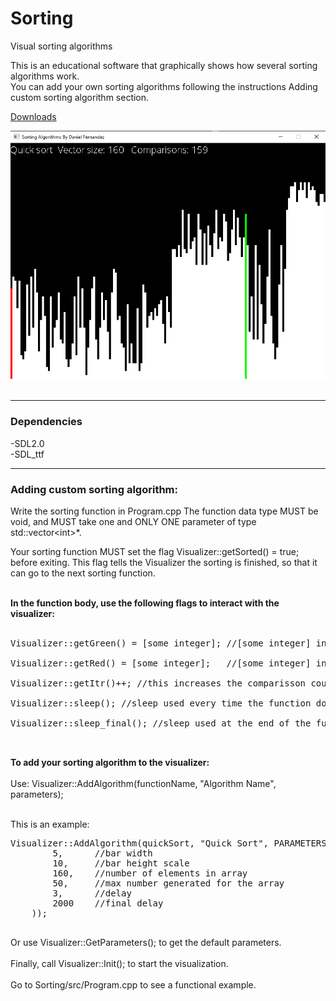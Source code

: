 # Sorting
Visual sorting algorithms<br>

This is an educational software that graphically shows how several sorting algorithms work. <br>
You can add your own sorting algorithms following the instructions Adding custom sorting algorithm section.<br>

<a href="https://dferndz.github.io/Sorting/Releases.html">Downloads</a>

<img src="https://github.com/dferndz/Sorting/blob/master/Screenshot.png?raw=true"><br><br>

<hr>
<h3>Dependencies</h3>

-SDL2.0<br>
-SDL_ttf<br>

<hr>
<h3>Adding custom sorting algorithm:</h3>

Write the sorting function in Program.cpp
The function data type MUST be void, and MUST take one and ONLY ONE parameter of type std::vector&lt;int&gt;*.

Your sorting function MUST set the flag Visualizer::getSorted() = true; before exiting. This flag tells the Visualizer the sorting is finished, so that it can go to the next sorting function.<br><br>

<strong>In the function body, use the following flags to interact with the visualizer:</strong><br><br>

<pre>
Visualizer::getGreen() = [some integer]; //[some integer] index in the array will be rendered green<br>
Visualizer::getRed() = [some integer];   //[some integer] index in the array will be rendered red<br>
Visualizer::getItr()++; //this increases the comparisson count in the visualizer<br>
Visualizer::sleep(); //sleep used every time the function does a comparisson<br>
Visualizer::sleep_final(); //sleep used at the end of the function, to allow the user to visualize the sorted data<br><br>
</pre>

<strong>To add your sorting algorithm to the visualizer:</strong><br><br>
Use: Visualizer::AddAlgorithm(functionName, "Algorithm Name", parameters);<br><br>

This is an example:
<pre>
Visualizer::AddAlgorithm(quickSort, "Quick Sort", PARAMETERS(
		5,		//bar width
		10,		//bar height scale
		160,	//number of elements in array
		50,		//max number generated for the array
		3,		//delay
		2000	//final delay
	));
  </pre>
  Or use Visualizer::GetParameters(); to get the default parameters.<br><br>
  Finally, call Visualizer::Init(); to start the visualization. <br><br>
  Go to Sorting/src/Program.cpp to see a functional example.
  
